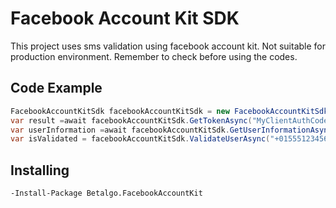 ﻿# Facebook Account Kit SDK

This project uses sms validation using facebook account kit. Not suitable for production environment. Remember to check before using the codes.

## Code Example

```csharp
FacebookAccountKitSdk facebookAccountKitSdk = new FacebookAccountKitSdk("MyFacebookAppId", "MyFacebookAccountKitSecretKey");
var result =await facebookAccountKitSdk.GetTokenAsync("MyClientAuthCode");
var userInformation =await facebookAccountKitSdk.GetUserInformationAsync();
var isValidated = facebookAccountKitSdk.ValidateUserAsync("+015551234567");
```

## Installing 

```
-Install-Package Betalgo.FacebookAccountKit 
```

